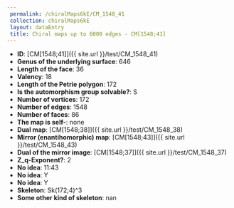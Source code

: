 ```yaml
--- 
 permalink: /chiralMaps6kE/CM_1548_41 
 collection: chiralMaps6kE
 layout: dataEntry
 title: Chiral maps up to 6000 edges - CM[1548;41]
---
```


- **ID**: [CM[1548;41]]({{ site.url }}/test/CM_1548_41)
- **Genus of the underlying surface**: 646
- **Length of the face**: 36
- **Valency**: 18
- **Length of the Petrie polygon**: 172
- **Is the automorphism group solvable?**: S
- **Number of vertices**: 172
- **Number of edges**: 1548
- **Number of faces**: 86
- **The map is self-**: none
- **Dual map**: [CM[1548;38]]({{ site.url }}/test/CM_1548_38)
- **Mirror (enantihomorphic) map**: [CM[1548;43]]({{ site.url }}/test/CM_1548_43)
- **Dual of the mirror image**: [CM[1548;37]]({{ site.url }}/test/CM_1548_37)
- **Z_q-Exponent?**: 2
- **No idea**:  11:43
- **No idea**: Y
- **No idea**: Y
- **Skeleton**: Sk(172;4)^3
- **Some other kind of skeleton**: nan
